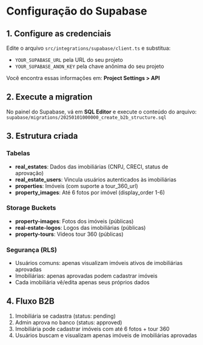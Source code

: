 # Configuração do Supabase

## 1. Configure as credenciais

Edite o arquivo `src/integrations/supabase/client.ts` e substitua:
- `YOUR_SUPABASE_URL` pela URL do seu projeto
- `YOUR_SUPABASE_ANON_KEY` pela chave anônima do seu projeto

Você encontra essas informações em: **Project Settings > API**

## 2. Execute a migration

No painel do Supabase, vá em **SQL Editor** e execute o conteúdo do arquivo:
`supabase/migrations/20250101000000_create_b2b_structure.sql`

## 3. Estrutura criada

### Tabelas
- **real_estates**: Dados das imobiliárias (CNPJ, CRECI, status de aprovação)
- **real_estate_users**: Vincula usuários autenticados às imobiliárias
- **properties**: Imóveis (com suporte a tour_360_url)
- **property_images**: Até 6 fotos por imóvel (display_order 1-6)

### Storage Buckets
- **property-images**: Fotos dos imóveis (públicas)
- **real-estate-logos**: Logos das imobiliárias (públicas)
- **property-tours**: Vídeos tour 360 (públicas)

### Segurança (RLS)
- Usuários comuns: apenas visualizam imóveis ativos de imobiliárias aprovadas
- Imobiliárias: apenas aprovadas podem cadastrar imóveis
- Cada imobiliária vê/edita apenas seus próprios dados

## 4. Fluxo B2B
1. Imobiliária se cadastra (status: pending)
2. Admin aprova no banco (status: approved)
3. Imobiliária pode cadastrar imóveis com até 6 fotos + tour 360
4. Usuários buscam e visualizam apenas imóveis de imobiliárias aprovadas
